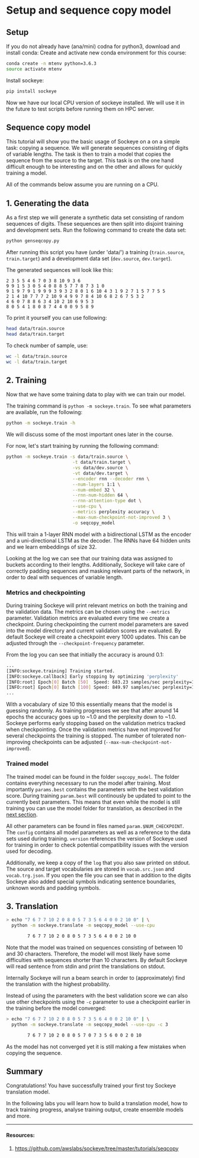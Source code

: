 # Setup and sequence copy model
## Setup
If you do not already have (ana/mini) codna for python3, download and install conda:
Create and activate new conda environment for this course:

```bash
conda create -n mtenv python=3.6.3
source activate mtenv
```

Install sockeye:

```bash
pip install sockeye
```

Now we have our local CPU version of sockeye installed. We will use it in the future to test scripts before running them on HPC server.

## Sequence copy model

This tutorial will show you the basic usage of Sockeye on a on a simple task: copying a sequence.
We will generate sequences consisting of digits of variable lengths.
The task is then to train a model that copies the sequence from the source to the target.
This task is on the one hand difficult enough to be interesting and on the other and allows for quickly training a model.

All of the commands below assume you are running on a CPU.

## 1. Generating the data
As a first step we will generate a synthetic data set consisting of random sequences of digits.
These sequences are then split into disjoint training and development sets.
Run the following command to create the data set:

```bash
python genseqcopy.py
```

After running this script you have (under 'data/') a training (`train.source`, `train.target`) and a development data set (`dev.source`, `dev.target`).

The generated sequences will look like this:

```
2 3 5 5 4 6 7 0 3 8 10 9 3 6
9 9 1 5 3 0 5 4 0 8 8 5 7 7 8 7 3 1 0
9 1 9 7 9 1 9 9 9 3 9 3 2 8 0 1 6 10 4 3 1 9 2 7 1 5 7 7 5 5
2 1 4 10 7 7 7 2 10 9 4 9 9 7 8 4 10 6 8 2 6 7 5 3 2
4 6 0 7 8 8 6 3 4 10 2 10 6 9 5 3
8 0 5 4 1 8 0 8 7 4 4 0 0 9 5 8 9
```

To print it yourself you can use following:

```bash
head data/train.source
head data/train.target
```

To check number of sample, use:

```bash
wc -l data/train.source
wc -l data/train.target
```


## 2. Training

Now that we have some training data to play with we can train our model.

The training command is ``python -m sockeye.train``. To see what parameters are available, run the following:

```bash
python -m sockeye.train -h
```

We will discuss some of the most important ones later in the course.

For now, let's start training by running the following command:

```bash
python -m sockeye.train -s data/train.source \
                         -t data/train.target \
                         -vs data/dev.source \
                         -vt data/dev.target \
                         --encoder rnn --decoder rnn \
                         --num-layers 1:1 \
                         --num-embed 32 \
                         --rnn-num-hidden 64 \
                         --rnn-attention-type dot \
                         --use-cpu \
                         --metrics perplexity accuracy \
                         --max-num-checkpoint-not-improved 3 \
                         -o seqcopy_model
```

This will train a 1-layer RNN model with a bidirectional LSTM as the encoder and a uni-directional LSTM as the decoder.
The RNNs have 64 hidden units and we learn embeddings of size 32.

Looking at the log we can see that our training data was assigned to buckets according to their lengths.
Additionally, Sockeye will take care of correctly padding sequences and masking relevant parts of the network, in order to deal with sequences of variable length.


### Metrics and checkpointing
During training Sockeye will print relevant metrics on both the training and the validation data.
The metrics can be chosen using the `--metrics` parameter.
Validation metrics are evaluated every time we create a checkpoint.
During checkpointing the current model parameters are saved into the model directory and current validation scores are evaluated.
By default Sockeye will create a checkpoint every 1000 updates.
This can be adjusted through the `--checkpoint-frequency` parameter.

From the log you can see that initially the accuracy is around 0.1:
```bash
...
[INFO:sockeye.training] Training started.
[INFO:sockeye.callback] Early stopping by optimizing 'perplexity'
[INFO:root] Epoch[0] Batch [50]  Speed: 683.23 samples/sec perplexity=14.104128 accuracy=0.092011
[INFO:root] Epoch[0] Batch [100] Speed: 849.97 samples/sec perplexity=13.036482 accuracy=0.096760
...
```
With a vocabulary of size 10 this essentially means that the model is guessing randomly.
As training progresses we see that after around 14 epochs the accuracy goes up to ~1.0 and the perplexity down to ~1.0.
Sockeye performs early stopping based on the validation metrics tracked when checkpointing.
Once the validation metrics have not improved for several checkpoints the training is stopped.
The number of tolerated non-improving checkpoints can be adjusted (`--max-num-checkpoint-not-improved`).

### Trained model

The trained model can be found in the folder `seqcopy_model`.
The folder contains everything necessary to run the model after training.
Most importantly `params.best` contains the parameters with the best validation score.
During training `param.best` will continously be updated to point to the currently best parameters.
This means that even while the model is still training you can use the model folder for translation, as described in the [next section](#3-translation).

All other parameters can be found in files named `param.$NUM_CHECKPOINT`.
The `config` contains all model parameters as well as a reference to the data sets used during training.
`version` references the version of Sockeye used for training in order to check potential compatibility issues with the version used for decoding.

Additionally, we keep a copy of the `log` that you also saw printed on stdout.
The source and target vocabularies are stored in `vocab.src.json` and `vocab.trg.json`.
If you open the file you can see that in addition to the digits Sockeye also added special symbols indicating sentence boundaries, unknown words and padding symbols.


## 3. Translation

```bash
> echo "7 6 7 7 10 2 0 8 0 5 7 3 5 6 4 0 0 2 10 0" | \
  python -m sockeye.translate -m seqcopy_model --use-cpu

        7 6 7 7 10 2 0 8 0 5 7 3 5 6 4 0 0 2 10 0

```

Note that the model was trained on sequences consisting of between 10 and 30 characters.
Therefore, the model will most likely have some difficulties with sequences shorter than 10 characters.
By default Sockeye will read sentence from stdin and print the translations on stdout.

Internally Sockeye will run a beam search in order to (approximately) find the translation with the highest probability.

Instead of using the parameters with the best validation score we can also use other checkpoints using the `-c` parameter to use a checkpoint earlier in the training before the model converged:
```bash
> echo "7 6 7 7 10 2 0 8 0 5 7 3 5 6 4 0 0 2 10 0" | \
  python -m sockeye.translate -m seqcopy_model --use-cpu -c 3

        7 6 7 7 10 2 0 8 0 5 7 0 7 3 5 6 0 0 2 0 10
```
As the model has not converged yet it is still making a few mistakes when copying the sequence.


## Summary
Congratulations! You have successfully trained your first toy Sockeye translation model.

In the following labs you will learn how to build a translation model, how to track training progress, analyse training output, create ensemble models and more.

---

#### Resources:
1) https://github.com/awslabs/sockeye/tree/master/tutorials/seqcopy
